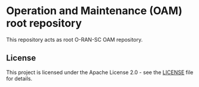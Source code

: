 # Operation and Maintenance (OAM) root repository

This repository acts as root O-RAN-SC OAM repository. 

## License

This project is licensed under the Apache License 2.0 - see the [LICENSE](LICENSE) file for details.
